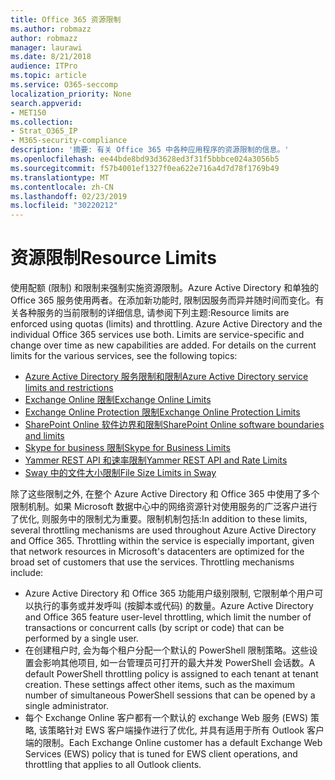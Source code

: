 ```yaml
---
title: Office 365 资源限制
ms.author: robmazz
author: robmazz
manager: laurawi
ms.date: 8/21/2018
audience: ITPro
ms.topic: article
ms.service: O365-seccomp
localization_priority: None
search.appverid:
- MET150
ms.collection:
- Strat_O365_IP
- M365-security-compliance
description: '摘要: 有关 Office 365 中各种应用程序的资源限制的信息。'
ms.openlocfilehash: ee44bde8bd93d3628ed3f31f5bbbce024a3056b5
ms.sourcegitcommit: f57b4001ef1327f0ea622e716a4d7d78f1769b49
ms.translationtype: MT
ms.contentlocale: zh-CN
ms.lasthandoff: 02/23/2019
ms.locfileid: "30220212"
---
```

# <a name="resource-limits"></a><span data-ttu-id="5fd52-103">资源限制</span><span class="sxs-lookup"><span data-stu-id="5fd52-103">Resource Limits</span></span>

<span data-ttu-id="5fd52-p101">使用配额 (限制) 和限制来强制实施资源限制。Azure Active Directory 和单独的 Office 365 服务使用两者。在添加新功能时, 限制因服务而异并随时间而变化。有关各种服务的当前限制的详细信息, 请参阅下列主题:</span><span class="sxs-lookup"><span data-stu-id="5fd52-p101">Resource limits are enforced using quotas (limits) and throttling. Azure Active Directory and the individual Office 365 services use both. Limits are service-specific and change over time as new capabilities are added. For details on the current limits for the various services, see the following topics:</span></span>
- [<span data-ttu-id="5fd52-108">Azure Active Directory 服务限制和限制</span><span class="sxs-lookup"><span data-stu-id="5fd52-108">Azure Active Directory service limits and restrictions</span></span>](https://msdn.microsoft.com/en-us/library/azure/dn764971.aspx)
- [<span data-ttu-id="5fd52-109">Exchange Online 限制</span><span class="sxs-lookup"><span data-stu-id="5fd52-109">Exchange Online Limits</span></span>](https://technet.microsoft.com/en-us/library/exchange-online-limits.aspx)
- [<span data-ttu-id="5fd52-110">Exchange Online Protection 限制</span><span class="sxs-lookup"><span data-stu-id="5fd52-110">Exchange Online Protection Limits</span></span>](https://technet.microsoft.com/en-us/library/exchange-online-protection-limits.aspx)
- [<span data-ttu-id="5fd52-111">SharePoint Online 软件边界和限制</span><span class="sxs-lookup"><span data-stu-id="5fd52-111">SharePoint Online software boundaries and limits</span></span>](https://support.office.com/article/SharePoint-Online-software-boundaries-and-limits-8F34FF47-B749-408B-ABC0-B605E1F6D498)
- [<span data-ttu-id="5fd52-112">Skype for business 限制</span><span class="sxs-lookup"><span data-stu-id="5fd52-112">Skype for Business Limits</span></span>](https://technet.microsoft.com/en-us/library/skype-for-business-online-limits.aspx)
- [<span data-ttu-id="5fd52-113">Yammer REST API 和速率限制</span><span class="sxs-lookup"><span data-stu-id="5fd52-113">Yammer REST API and Rate Limits</span></span>](https://developer.yammer.com/docs/rest-api-rate-limits)
- [<span data-ttu-id="5fd52-114">Sway 中的文件大小限制</span><span class="sxs-lookup"><span data-stu-id="5fd52-114">File Size Limits in Sway</span></span>](https://support.office.com/article/File-size-limits-in-Sway-4db21bc6-b42b-499f-9272-66e089db109f)

<span data-ttu-id="5fd52-p102">除了这些限制之外, 在整个 Azure Active Directory 和 Office 365 中使用了多个限制机制。如果 Microsoft 数据中心中的网络资源针对使用服务的广泛客户进行了优化, 则服务中的限制尤为重要。限制机制包括:</span><span class="sxs-lookup"><span data-stu-id="5fd52-p102">In addition to these limits, several throttling mechanisms are used throughout Azure Active Directory and Office 365. Throttling within the service is especially important, given that network resources in Microsoft's datacenters are optimized for the broad set of customers that use the services. Throttling mechanisms include:</span></span>
- <span data-ttu-id="5fd52-118">Azure Active Directory 和 Office 365 功能用户级别限制, 它限制单个用户可以执行的事务或并发呼叫 (按脚本或代码) 的数量。</span><span class="sxs-lookup"><span data-stu-id="5fd52-118">Azure Active Directory and Office 365 feature user-level throttling, which limit the number of transactions or concurrent calls (by script or code) that can be performed by a single user.</span></span>
- <span data-ttu-id="5fd52-p103">在创建租户时, 会为每个租户分配一个默认的 PowerShell 限制策略。这些设置会影响其他项目, 如一台管理员可打开的最大并发 PowerShell 会话数。</span><span class="sxs-lookup"><span data-stu-id="5fd52-p103">A default PowerShell throttling policy is assigned to each tenant at tenant creation. These settings affect other items, such as the maximum number of simultaneous PowerShell sessions that can be opened by a single administrator.</span></span>
- <span data-ttu-id="5fd52-121">每个 Exchange Online 客户都有一个默认的 exchange Web 服务 (EWS) 策略, 该策略针对 EWS 客户端操作进行了优化, 并具有适用于所有 Outlook 客户端的限制。</span><span class="sxs-lookup"><span data-stu-id="5fd52-121">Each Exchange Online customer has a default Exchange Web Services (EWS) policy that is tuned for EWS client operations, and throttling that applies to all Outlook clients.</span></span>
